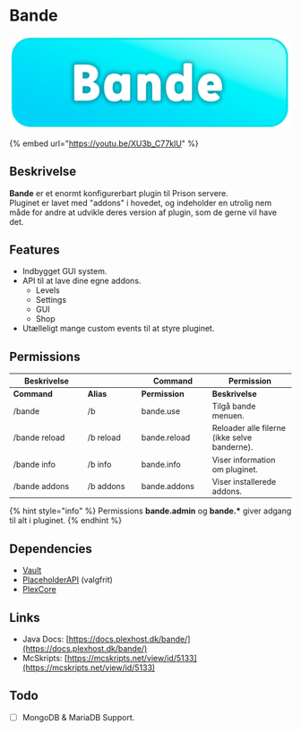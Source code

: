 # Bande

![](../../.gitbook/assets/bande-banner.png)

{% embed url="https://youtu.be/XU3b_C77klU" %}

## Beskrivelse <a href="#description" id="description"></a>

**Bande** er et enormt konfigurerbart plugin til Prison servere.\
Pluginet er lavet med "addons" i hovedet, og indeholder en utrolig nem måde for andre at udvikle deres version af plugin, som de gerne vil have det.

## Features

* Indbygget GUI system.
* API til at lave dine egne addons.
  * Levels
  * Settings
  * GUI
  * Shop
* Utælleligt mange custom events til at styre pluginet.

## Permissions

<table data-header-hidden><thead><tr><th width="200.32856419721702">Beskrivelse</th><th width="150"></th><th width="150">Command</th><th width="249.33333333333331">Permission</th></tr></thead><tbody><tr><td><strong>Command</strong></td><td><strong>Alias</strong></td><td><strong>Permission</strong></td><td><strong>Beskrivelse</strong></td></tr><tr><td>/bande</td><td>/b</td><td>bande.use</td><td>Tilgå bande menuen.</td></tr><tr><td>/bande reload</td><td>/b reload</td><td>bande.reload</td><td>Reloader alle filerne (ikke selve banderne).</td></tr><tr><td>/bande info</td><td>/b info</td><td>bande.info</td><td>Viser information om pluginet.</td></tr><tr><td>/bande addons</td><td>/b addons</td><td>bande.addons</td><td>Viser installerede addons.</td></tr></tbody></table>

{% hint style="info" %}
Permissions **bande.admin** og **bande.\*** giver adgang til alt i pluginet.
{% endhint %}

## Dependencies

* [Vault](https://www.spigotmc.org/resources/vault.34315/)
* [PlaceholderAPI](https://www.spigotmc.org/resources/placeholderapi.6245/) (valgfrit)
* [PlexCore](https://plexhost.dk/plugins)

## Links

* Java Docs: [https://docs.plexhost.dk/bande/](https://docs.plexhost.dk/bande/)
* McSkripts: [https://mcskripts.net/view/id/5133](https://mcskripts.net/view/id/5133)

## Todo

* [ ] MongoDB & MariaDB Support.
